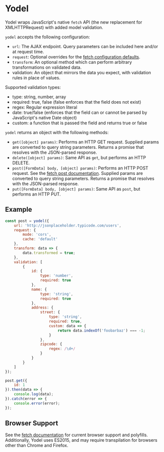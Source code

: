 # Yodel

Yodel wraps JavaScript's native `fetch` API (the new replacement for XMLHTTPRequest) with added model validation. 

`yodel` accepts the following configuration:

- `url`: The AJAX endpoint. Query parameters can be included here and/or at request time.
- `request`: Optional overrides for the [fetch configuration defaults](https://developer.mozilla.org/en-US/docs/Web/API/Fetch_API/Using_Fetch#Supplying_request_options).
- `transform`: An optional method which can perform arbitrary transformations on validated data.
- validation: An object that mirrors the data you expect, with validation rules in place of values.

Supported validation types:

- type: string, number, array
- required: true, false (false enforces that the field does not exist)
- regex: Regular expression literal
- date: true/false (enforces that the field can or cannot be parsed by JavaScript's native Date object)
- custom: a function that is passed the field and returns true or false

`yodel` returns an object with the following methods:

- `get([object] params)`: Performs an HTTP GET request. Supplied params are converted to query string parameters. Returns a promise that resolves with the JSON-parsed response.
- `delete([object] params)`: Same API as `get`, but performs an HTTP DELETE.
- `post([FormData] body, [object] params)`: Performs an HTTP POST request. See the [fetch post documentation](https://developer.mozilla.org/en-US/docs/Web/API/Fetch_API/Using_Fetch#Body). Supplied params are converted to query string parameters. Returns a promise that resolves with the JSON-parsed response.
- `put([FormData] body, [object] params)`: Same API as `post`, but performs an HTTP PUT.

## Example

```javascript
const post = yodel({
	url: 'http://jsonplaceholder.typicode.com/users',
	request: {
		mode: 'cors',
		cache: 'default'
	},
	transform: data => {
		data.transformed = true;
	},
	validation: [
		{
			id: {
				type: 'number',
				required: true
			},
			name: {
				type: 'string',
				required: true
			},
			address: {
				street: {
					type: 'string',
					required: true,
					custom: data => {
						return data.indexOf('foobarbaz') === -1;
					}
				},
				zipcode: {
					regex: /\d+/
				}
			}
		}
	]
});

post.get({
	id: 1
}).then(data => {
	console.log(data);
}).catch(error => {
	console.error(error);
});
```

## Browser Support

See the [fetch documentation](https://developer.mozilla.org/en-US/docs/Web/API/Fetch_API/Using_Fetch#The_state_of_browser_support) for current browser support and polyfills. Additionally, Yodel uses ES2015, and may require transpilation for browsers other than Chrome and Firefox.
